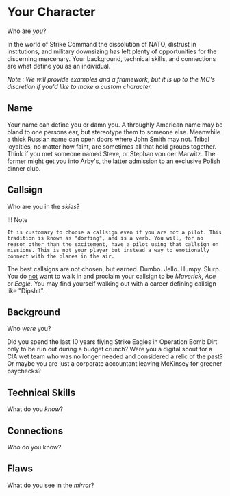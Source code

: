 # Your Character

Who are *you*?

In the world of Strike Command the dissolution of NATO, distrust in institutions, and military downsizing has left plenty of opportunities for the discerning mercenary. Your background, technical skills, and connections are what define you as an individual. 

*Note : We will provide examples and a framework, but it is up to the MC's discretion if you'd like to make a custom character.*

## Name

Your name can define you or damn you. A throughly American name may be bland to one persons ear, but stereotype them to someone else. Meanwhile a thick Russian name can open doors where John Smith may not. Tribal loyalties, no matter how faint, are sometimes all that hold groups together. Think if you met someone named Steve, or Stephan von der Marwitz. The former might get you into Arby's, the latter admission to an exclusive Polish dinner club. 

## Callsign

Who are you in the *skies*?

!!! Note

    It is customary to choose a callsign even if you are not a pilot. This tradition is known as "dorfing", and is a verb. You will, for no reason other than the excitement, have a pilot using that callsign on missions. This is not your player but instead a way to emotionally connect with the planes in the air.  

The best callsigns are not chosen, but earned. Dumbo. Jello. Humpy. Slurp. You do <ins>not</ins> want to walk in and proclaim your callsign to be *Maverick*, *Ace* or *Eagle*. You may find yourself walking out with a career defining callsign like "Dipshit".

## Background

Who *were* you? 

Did you spend the last 10 years flying Strike Eagles in Operation Bomb Dirt only to be run out during a budget crunch? Were you a digital scout for a CIA wet team who was no longer needed and considered a relic of the past? Or maybe you are just a corporate accountant leaving McKinsey for greener paychecks?

## Technical Skills

What do you *know*?

## Connections

*Who* do you know?

## Flaws

What do you see in the *mirror*?